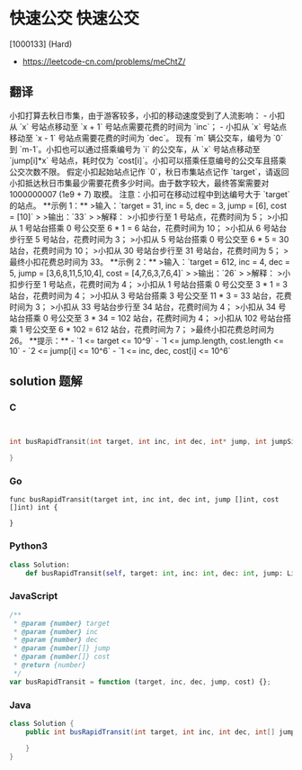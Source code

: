 # 快速公交 快速公交

[1000133] (Hard)

- https://leetcode-cn.com/problems/meChtZ/

## 翻译

小扣打算去秋日市集，由于游客较多，小扣的移动速度受到了人流影响： - 小扣从 \`x\` 号站点移动至 \`x + 1\` 号站点需要花费的时间为 \`inc\`； - 小扣从 \`x\` 号站点移动至 \`x - 1\` 号站点需要花费的时间为 \`dec\`。 现有 \`m\` 辆公交车，编号为 \`0\` 到 \`m-1\`。小扣也可以通过搭乘编号为 \`i\` 的公交车，从 \`x\` 号站点移动至 \`jump\[i\]\*x\` 号站点，耗时仅为 \`cost\[i\]\`。小扣可以搭乘任意编号的公交车且搭乘公交次数不限。 假定小扣起始站点记作 \`0\`，秋日市集站点记作 \`target\`，请返回小扣抵达秋日市集最少需要花费多少时间。由于数字较大，最终答案需要对 1000000007 (1e9 + 7) 取模。 注意：小扣可在移动过程中到达编号大于 \`target\` 的站点。 \*\*示例 1：\*\* >输入：\`target = 31, inc = 5, dec = 3, jump = \[6\], cost = \[10\]\` > >输出：\`33\` > >解释： >小扣步行至 1 号站点，花费时间为 5； >小扣从 1 号站台搭乘 0 号公交至 6 \* 1 = 6 站台，花费时间为 10； >小扣从 6 号站台步行至 5 号站台，花费时间为 3； >小扣从 5 号站台搭乘 0 号公交至 6 \* 5 = 30 站台，花费时间为 10； >小扣从 30 号站台步行至 31 号站台，花费时间为 5； >最终小扣花费总时间为 33。 \*\*示例 2：\*\* >输入：\`target = 612, inc = 4, dec = 5, jump = \[3,6,8,11,5,10,4\], cost = \[4,7,6,3,7,6,4\]\` > >输出：\`26\` > >解释： >小扣步行至 1 号站点，花费时间为 4； >小扣从 1 号站台搭乘 0 号公交至 3 \* 1 = 3 站台，花费时间为 4； >小扣从 3 号站台搭乘 3 号公交至 11 \* 3 = 33 站台，花费时间为 3； >小扣从 33 号站台步行至 34 站台，花费时间为 4； >小扣从 34 号站台搭乘 0 号公交至 3 \* 34 = 102 站台，花费时间为 4； >小扣从 102 号站台搭乘 1 号公交至 6 \* 102 = 612 站台，花费时间为 7； >最终小扣花费总时间为 26。 \*\*提示：\*\* - \`1 <= target <= 10^9\` - \`1 <= jump.length, cost.length <= 10\` - \`2 <= jump\[i\] <= 10^6\` - \`1 <= inc, dec, cost\[i\] <= 10^6\`

## solution 题解

### C

```c


int busRapidTransit(int target, int inc, int dec, int* jump, int jumpSize, int* cost, int costSize){

}
```

### Go

```golang
func busRapidTransit(target int, inc int, dec int, jump []int, cost []int) int {

}
```

### Python3

```python
class Solution:
    def busRapidTransit(self, target: int, inc: int, dec: int, jump: List[int], cost: List[int]) -> int:
```

### JavaScript

```javascript
/**
 * @param {number} target
 * @param {number} inc
 * @param {number} dec
 * @param {number[]} jump
 * @param {number[]} cost
 * @return {number}
 */
var busRapidTransit = function (target, inc, dec, jump, cost) {};
```

### Java

```java
class Solution {
    public int busRapidTransit(int target, int inc, int dec, int[] jump, int[] cost) {

    }
}
```
